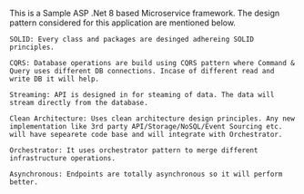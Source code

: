 This is a Sample ASP .Net 8 based Microservice framework. The design pattern considered for this application are mentioned below. 

    SOLID: Every class and packages are desinged adhereing SOLID principles. 
  
    CQRS: Database operations are build using CQRS pattern where Command & Query uses different DB connections. Incase of different read and write DB it will help. 
  
    Streaming: API is designed in for steaming of data. The data will stream directly from the database. 
  
    Clean Architecture: Uses clean architecture design principles. Any new implementation like 3rd party API/Storage/NoSQL/Event Sourcing etc. will have sepearete code base and will integrate with Orchestrator. 
  
    Orchestrator: It uses orchestrator pattern to merge different infrastructure operations. 

    Asynchronous: Endpoints are totally asynchronous so it will perform better. 

    
  
  
